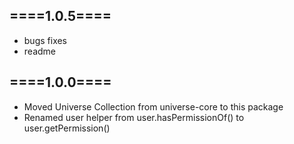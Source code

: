 
====1.0.5====
-------------
- bugs fixes
- readme

====1.0.0====
-------------
- Moved Universe Collection from universe-core to this package
- Renamed user helper from user.hasPermissionOf<PermissionName>() to user.getPermission<PermissionName>()